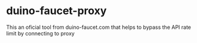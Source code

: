 # duino-faucet-proxy

This an oficial tool from duino-faucet.com that helps to bypass the API rate limit by connecting to proxy
